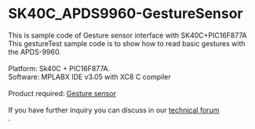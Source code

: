 # SK40C_APDS9960-GestureSensor
This is sample code of Gesture sensor interface with SK40C+PIC16F877A<br/>
This gestureTest sample code is to show how to read basic gestures with the APDS-9960.<br/><br/>
Platform: Sk40C + PIC16F877A.</br>
Software: MPLABX IDE v3.05 with XC8 C compiler<br/><br/>
Product required:
<a href="http://www.cytron.com.my/p-sn-apds-9960" target="_blank"> Gesture sensor </a><br/><br/> 
If you have further inquiry you can discuss in our <a href="http://forum.cytron.com.my/" target="_blank">technical forum </a><br/>. 
